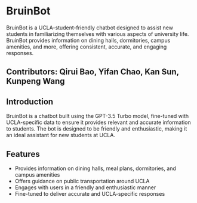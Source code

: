 # BruinBot

BruinBot is a UCLA-student-friendly chatbot designed to assist new students in familiarizing themselves with various aspects of university life. BruinBot provides information on dining halls, dormitories, campus amenities, and more, offering consistent, accurate, and engaging responses.

## Contributors: Qirui Bao,  Yifan Chao,  Kan Sun, Kunpeng Wang

## Introduction

BruinBot is a chatbot built using the GPT-3.5 Turbo model, fine-tuned with UCLA-specific data to ensure it provides relevant and accurate information to students. The bot is designed to be friendly and enthusiastic, making it an ideal assistant for new students at UCLA.

## Features

- Provides information on dining halls, meal plans, dormitories, and campus amenities
- Offers guidance on public transportation around UCLA
- Engages with users in a friendly and enthusiastic manner
- Fine-tuned to deliver accurate and UCLA-specific responses
